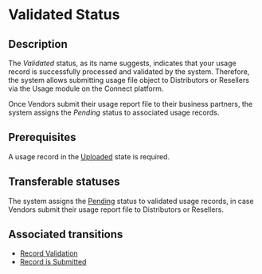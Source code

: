 # Validated Status
## Description
The *Validated* status, as its name suggests, indicates that your usage record is successfully processed and validated by the system. Therefore, the system allows submitting usage file object to Distributors or Resellers via the Usage module on the Connect platform. 

Once Vendors submit their usage report file to their business partners, the system assigns the *Pending* status to associated usage records. 
## Prerequisites 
A usage record in the [Uploaded](s-a-uploaded.html) state is required.
## Transferable statuses
The system assigns the [Pending](s-d-pending.html) status to validated usage records, in case Vendors submit their usage report file to Distributors or Resellers.
## Associated transitions
* [Record Validation](t-2-upl-validated.html)
* [Record is Submitted](t-5-val-pending.html)